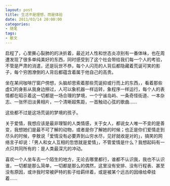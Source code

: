```yaml
---
layout: post
title: 生活不是理想，而是体验
date: 2011/03/14 20:00:00
categories:
- 随笔
tags:
- 散文
---
```


启程了，心里撕心裂肺的的决折着，最近对人性和世态炎凉别有一番体味，也在周遭发现了很多单纯美好的东西，同时感受到了这个社会带给我们每一个人的考验，不管是严肃的消遣，还是玩世不恭，每个人闪亮的人背后都隐藏着荒诞可笑的影子，每个穷困潦倒的人背后都蕴含着属于他自己的高贵。

坐在某间咖啡厅窗户傍想，头脑却思索着那些荒诞抑或行而上的东西，，看着那些虚幻的身影从我身边擦过，人可以象机器一样运转，象程序一样运行，每个人的表情都在昭示着这一切都是一场合理的梦境，一个宁谧岛屿、一条奇怪街道、一本杂志、一张怀旧淡黄相片，一个清晰超焦距，一首触动心弦的歌曲……

这些都不过是这场荒诞的梦境的孩子。

关于爱情，我想应该是最非理智的人类情感，关于女人，都说女人唯一不变的是善变，我想她们是最不可了解的动物，或者是你了解她的时候；也正是你们爱情走到尽头的时候，李敖说「爱情没有必要弄到山穷水尽，见好就收是对的」，搞笑的网络言子却说：「男人和女人互相的忽悠就是爱情」，不管爱情是什么？我想起码有一点只共同所有的：是人类最深亢的冲动。

喜欢一个人坐车去一个陌生的地方，无论去哪里都行，谁都不认识我，我也不认识谁，一切都是那么简单，一切都是那么的偶然，这里没有安排、没有行程表、甚至没有原因，或许我时常被萨特的影子给羁绊着，或是被某个远古的因缘给牵挂着……
